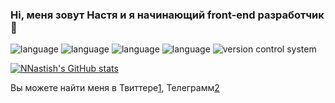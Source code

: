 ### Hi, меня зовут Настя и я начинающий front-end разработчик 👋

![language](https://img.shields.io/badge/JavaScript-informational?style=for-the-badge&logo=JavaScript&logoColor=white&color=000000)
![language](https://img.shields.io/badge/HTML-informational?style=for-the-badge&logo=HTML5&logoColor=white&color=000000)
![language](https://img.shields.io/badge/CSS-informational?style=for-the-badge&logo=CSS3&logoColor=white&color=000000)
![language](https://img.shields.io/badge/WebPack-informational?style=for-the-badge&logo=Webpack&logoColor=white&color=000000)
![version control system](https://img.shields.io/badge/GIT-informational?style=for-the-badge&logo=Git&logoColor=white&color=000000)


<!-- ![frontend framework](https://img.shields.io/badge/React-informational?style=flat&logo=React&logoColor=white&color=2bbc8a)
![backend](https://img.shields.io/badge/node.js-Backend-informational?style=flat&logo=node.js&logoColor=white&color=2bbc8a)
![backend framework](https://img.shields.io/badge/express-Framework-informational?style=flat&logo=express&logoColor=white&color=2bbc8a) -->

[![NNastish's GitHub stats](https://github-readme-stats.vercel.app/api?username=NNastish)](https://github.com/anuraghazra/github-readme-stats)

<!-- Actual text -->

<!-- You can find me on [![Twitter][1.2]][1], or on [![LinkedIn][3.2]][3]. -->
Вы можете найти меня в Твиттере[1], Телеграмм[2]

<!-- Links to my social media accounts -->

[1]: https://twitter.com/an_nvkv
[2]: https://t.me/novikova_anastacia


<!--
**NNastish/NNastish** is a ✨ _special_ ✨ repository because its `README.md` (this file) appears on your GitHub profile.

Here are some ideas to get you started:

- 🔭 I’m currently working on ...
- 🌱 I’m currently learning ...
- 👯 I’m looking to collaborate on ...
- 🤔 I’m looking for help with ...
- 💬 Ask me about ...
- 📫 How to reach me: ...
- 😄 Pronouns: ...
- ⚡ Fun fact: ...
-->
